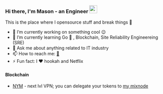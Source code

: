 ### Hi there, I'm Mason - an Engineer <a href="https://www.gautamkrishnar.com/"><img src="https://media.giphy.com/media/hvRJCLFzcasrR4ia7z/giphy.gif" width="25px"></a>
This is the place where I opensource stuff and break things :rofl:

- 🔭 I’m currently working on something cool :wink:
- 🌱 I’m currently learning Go :hamster: , Blockchain, Site Reliability Engineereing (SRE)
- 💬 Ask me about anything related to IT industry
- 📫 How to reach me: [:email:](mailto:mason.cole1994@gmail.com)
- ⚡ Fun fact: I :hearts: hookah and Netflix

#### Blockchain
- [NYM](https://nymtech.net/) - next lvl VPN; you can delegate your tokens to [my mixnode](https://mixnet.explorers.guru/mixnode/ASpM9WoV75x3G4L93MeDpwasEU6fKYpWXCXb2zf17hAe)
